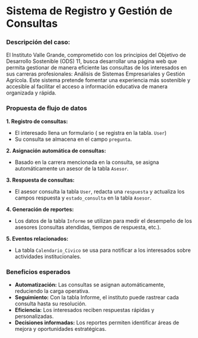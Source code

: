 # **Sistema de Registro y Gestión de Consultas**

### **Descripción del caso:**

El Instituto Valle Grande, comprometido con los principios del Objetivo de Desarrollo Sostenible (ODS) 11, busca desarrollar una página web que permita gestionar de manera eficiente las consultas de los interesados en sus carreras profesionales: Análisis de Sistemas Empresariales y Gestión Agrícola. Este sistema pretende fomentar una experiencia más sostenible y accesible al facilitar el acceso a información educativa de manera organizada y rápida.


### **Propuesta de flujo de datos**

**1. Registro de consultas:**
* El interesado llena un formulario ( se registra en la tabla. `User`)
* Su consulta se almacena en el campo `pregunta`.

**2. Asignación automática de consultas:**
* Basado en la carrera mencionada en la consulta, se asigna automáticamente un asesor de la tabla `Asesor`.

**3. Respuesta de consultas:**
* El asesor consulta la tabla `User`, redacta una `respuesta` y actualiza los campos respuesta y `estado_consulta` en la tabla `Asesor`.

**4. Generación de reportes:**
* Los datos de la tabla `Informe` se utilizan para medir el desempeño de los asesores (consultas atendidas, tiempos de respuesta, etc.).

**5. Eventos relacionados:**
* La tabla `Calendario_Civico` se usa para notificar a los interesados sobre actividades institucionales.

### **Beneficios esperados**

* **Automatización:** Las consultas se asignan automáticamente, reduciendo la carga operativa.
* **Seguimiento:** Con la tabla Informe, el instituto puede rastrear cada consulta hasta su resolución.
* **Eficiencia:** Los interesados reciben respuestas rápidas y personalizadas.
* **Decisiones informadas:** Los reportes permiten identificar áreas de mejora y oportunidades estratégicas.